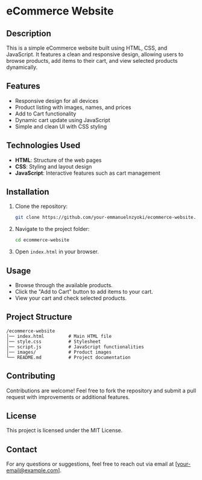 # eCommerce Website

## Description
This is a simple eCommerce website built using HTML, CSS, and JavaScript. It features a clean and responsive design, allowing users to browse products, add items to their cart, and view selected products dynamically.

## Features
- Responsive design for all devices
- Product listing with images, names, and prices
- Add to Cart functionality
- Dynamic cart update using JavaScript
- Simple and clean UI with CSS styling

## Technologies Used
- **HTML**: Structure of the web pages
- **CSS**: Styling and layout design
- **JavaScript**: Interactive features such as cart management

## Installation
1. Clone the repository:
   ```sh
   git clone https://github.com/your-emmanuelnzyoki/ecommerce-website.git
   ```
2. Navigate to the project folder:
   ```sh
   cd ecommerce-website
   ```
3. Open `index.html` in your browser.

## Usage
- Browse through the available products.
- Click the "Add to Cart" button to add items to your cart.
- View your cart and check selected products.

## Project Structure
```
/ecommerce-website
│── index.html         # Main HTML file
│── style.css          # Stylesheet
│── script.js          # JavaScript functionalities
│── images/            # Product images
└── README.md          # Project documentation
```

## Contributing
Contributions are welcome! Feel free to fork the repository and submit a pull request with improvements or additional features.

## License
This project is licensed under the MIT License.

## Contact
For any questions or suggestions, feel free to reach out via email at [your-email@example.com].


